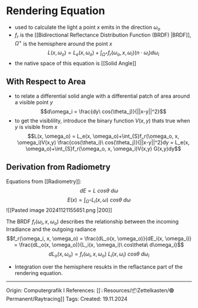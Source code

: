 # Rendering Equation

- used to calculate the light a point $x$ emits in the direction $\omega_o$ 
- $f_r$ is the [[Bidirectional Reflectance Distribution Function (BRDF) |BRDF]], $\Omega^+$ is the hemisphere around the point $x$
$$L(x, \omega_o) = L_e(x, \omega_o)+\int_{\Omega^+}f_r(\omega_o, x, \omega_i)(n \cdot \omega_i)d\omega_i$$
- the native space of this equation is [[Solid Angle]]

## With Respect to Area

-  to relate a differential solid angle with a differential patch of area around a visible point $y$
$$d\omega_i = \frac{dy\ cos(\theta_j)}{||x-y||^2}$$
- to get the visiblility, introduce the binary function $V(x,y)$ thats true when $y$ is visible from $x$
$$L(x, \omega_o) = L_e(x, \omega_o)+\int_{S}f_r(\omega_o, x, \omega_i)V(x,y) \frac{cos(\theta_i)\ cos(\theta_j)}{||x-y||^2}dy = L_e(x, \omega_o)+\int_{S}f_r(\omega_o, x, \omega_i)V(x,y) G(x,y)dy$$
## Derivation from Radiometry

Equations from [[Radiometry]]:
$$dE = L\ cos\theta\ d\omega$$
$$E(x)=\int_{\Omega^+}L_i(x, \omega)\ cos\theta\ d\omega$$
![[Pasted image 20241121155651.png |200]]

The BRDF $f_r(\omega_i, x, \omega_o)$ describes the relationship between the incoming Irradiance and the outgoing radiance 
$$f_r(\omega_i, x, \omega_o) = \frac{dL_o(x, \omega_o)}{dE_i(x, \omega_i)} = \frac{dL_o(x, \omega_o)}{L_i(x, \omega_i)\ cos\theta\ d\omega_i}$$
$$dL_o(x, \omega_o) = f_r(\omega_i, x, \omega_o)\ L_i(x, \omega_i)\ cos\theta\ d\omega_i$$
- Integration over the hemisphere resukts in the reflactance part of the rendering equation.
---

Origin: Computergrafik I
References: [[💡Resources/📦Zettelkasten/🟢Permanent/Raytracing]]
Tags: 
Created: 19.11.2024

